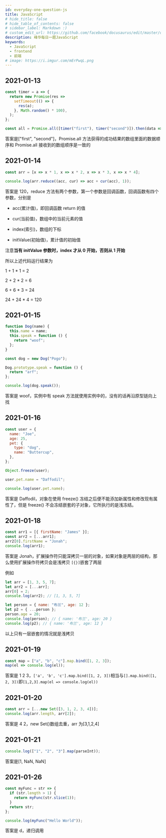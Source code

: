 ```yaml
---
id: everyday-one-question-js
title: JavaScript
# hide_title: false
# hide_table_of_contents: false
# sidebar_label: Markdown :)
# custom_edit_url: https://github.com/facebook/docusaurus/edit/master/docs/api-doc-markdown.md
description: 峰华每日一题JavaScript
keywords:
  - JavaScript
  - frontend
  - 前端
# image: https://i.imgur.com/mErPwqL.png
---
```


## 2021-01-13

```js
const timer = a => {
  return new Promise(res =>
    setTimeout(() => {
      res(a);
    }, Math.random() * 100),
  );
};

const all = Promise.all([timer("first"), timer("second")]).then(data => console.log(data));
```

答案是["first", "second"]，Promise.all 方法获得的成功结果的数组里面的数据顺序和 Promise.all 接收到的数组顺序是一致的

## 2021-01-14

```js
const arr = [x => x * 1, x => x * 2, x => x * 3, x => x * 4];

console.log(arr.reduce((acc, cur) => acc + cur(acc), 1));
```

答案是 120，reduce 方法有两个参数，第一个参数是回调函数，回调函数有四个参数，分别是

- acc(累计值)，即回调函数 return 的值

- cur(当前值)，数组中的当前元素的值

- index(索引)，数组的下标

- initValue(初始值)，累计值的初始值

注意**当有 initValue 参数时，index 才从 0 开始，否则从 1 开始**

所以上述代码运行结果为

1 + 1 \* 1 = 2

2 + 2 \* 2 = 6

6 + 6 \* 3 = 24

24 + 24 \* 4 = 120

## 2021-01-15

```js
function Dog(name) {
  this.name = name;
  this.speak = function () {
    return "woof";
  };
}

const dog = new Dog("Pogo");

Dog.prototype.speak = function () {
  return "arf";
};

console.log(dog.speak());
```

答案是 woof，实例中有 speak 方法就使用实例中的，没有的话再沿原型链向上找

## 2021-01-16

```js
const user = {
  name: "Joe",
  age: 25,
  pet: {
    type: "dog",
    name: "Buttercup",
  },
};

Object.freeze(user);

user.pet.name = "Daffodil";

console.log(user.pet.name);
```

答案是 Daffodil，对象在使用 freeze() 冻结之后便不能添加新属性和修改现有属性了，但是 freeze() 不会冻结嵌套的子对象，它所执行的是浅冻结。

## 2021-01-18

```js
const arr1 = [{ firstName: "James" }];
const arr2 = [...arr1];
arr2[0].firstName = "Jonah";
console.log(arr1);
```

答案是 Jonah，扩展操作符只能深拷贝一层的对象，如果对象是两层的结构，那么使用扩展操作符拷贝会是浅拷贝 `[{}]`嵌套了两层

例如

```js
let arr = [1, 3, 5, 7];
let arr2 = [...arr];
arr[0] = 2;
console.log(arr2); // [1, 3, 5, 7]

let person = { name: "布兰", age: 12 };
let p2 = { ...person };
person.age = 20;
console.log(person); // { name: '布兰', age: 20 }
console.log(p2); // { name: '布兰', age: 12 }
```

以上只有一层嵌套的情况就是浅拷贝

## 2021-01-19

```js
const map = ["a", "b", "c"].map.bind([1, 2, 3]);
map(el => console.log(el));
```

答案是 1 2 3，`['a', 'b', 'c'].map.bind([1, 2, 3])`相当与`[].map.bind([1, 2, 3])`即`[1,2,3].map(el => console.log(el))`

## 2021-01-20

```js
const arr = [...new Set([3, 1, 2, 3, 4])];
console.log(arr.length, arr[2]);
```

答案是 4 2，new Set()数组去重，arr 为[3,1,2,4]

## 2021-01-21

```js
console.log(["1", "2", "3"].map(parseInt));
```

答案是[1, NaN, NaN]

## 2021-01-26

```js
const myFunc = str => {
  if (str.length > 1) {
    return myFunc(str.slice(1));
  }
  return str;
};

console.log(myFunc("Hello World"));
```

答案是 d，递归调用
